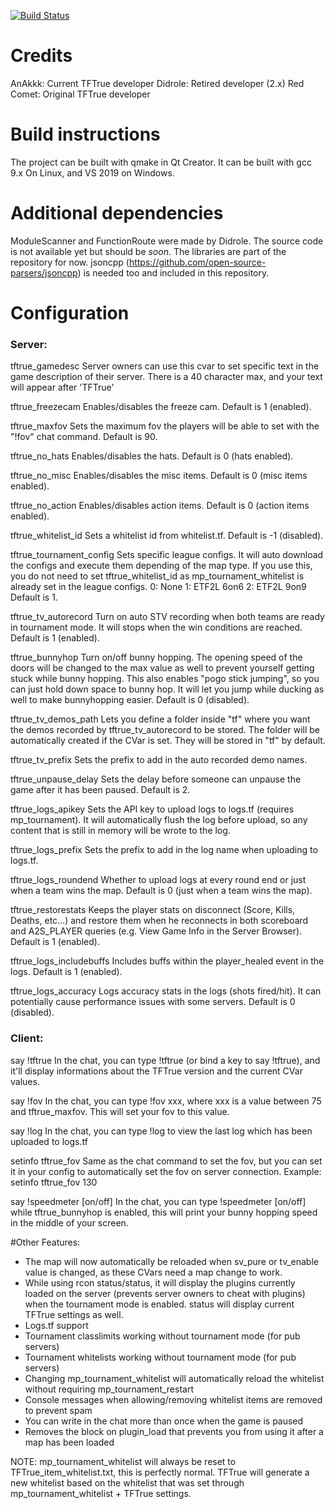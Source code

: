 [![Build Status](https://app.travis-ci.com/AnAkkk/TFTrue.svg?branch=public)](https://app.travis-ci.com/AnAkkk/TFTrue)

# Credits

AnAkkk: Current TFTrue developer
Didrole: Retired developer (2.x)
Red Comet: Original TFTrue developer

# Build instructions

The project can be built with qmake in Qt Creator. It can be built with gcc 9.x On Linux, and VS 2019 on Windows.

# Additional dependencies

ModuleScanner and FunctionRoute were made by Didrole. The source code is not available yet but should be *soon*.
The libraries are part of the repository for now.
jsoncpp (https://github.com/open-source-parsers/jsoncpp) is needed too and included in this repository.

# Configuration

### Server:
tftrue_gamedesc
Server owners can use this cvar to set specific text in the game description of their server.
There is a 40 character max, and your text will appear after 'TFTrue'

tftrue_freezecam
Enables/disables the freeze cam. Default is 1 (enabled).

tftrue_maxfov
Sets the maximum fov the players will be able to set with the "!fov" chat command. Default is 90.

tftrue_no_hats
Enables/disables the hats. Default is 0 (hats enabled).

tftrue_no_misc
Enables/disables the misc items. Default is 0 (misc items enabled).

tftrue_no_action
Enables/disables action items. Default is 0 (action items enabled).

tftrue_whitelist_id
Sets a whitelist id from whitelist.tf. Default is -1 (disabled).

tftrue_tournament_config
Sets specific league configs. It will auto download the configs and execute them depending of the map type.
If you use this, you do not need to set tftrue_whitelist_id as mp_tournament_whitelist is already set in the league configs.
0: None
1: ETF2L 6on6
2: ETF2L 9on9
Default is 1.

tftrue_tv_autorecord
Turn on auto STV recording when both teams are ready in tournament mode. It will stops when the win conditions are reached. Default is 1 (enabled).

tftrue_bunnyhop
Turn on/off bunny hopping. The opening speed of the doors will be changed to the max value as well to prevent yourself getting stuck while bunny hopping.
This also enables "pogo stick jumping", so you can just hold down space to bunny hop.
It will let you jump while ducking as well to make bunnyhopping easier. Default is 0 (disabled).

tftrue_tv_demos_path
Lets you define a folder inside "tf" where you want the demos recorded by tftrue_tv_autorecord to be stored. The folder will be automatically created if the CVar is set.
They will be stored in "tf" by default.

tftrue_tv_prefix
Sets the prefix to add in the auto recorded demo names.

tftrue_unpause_delay
Sets the delay before someone can unpause the game after it has been paused. Default is 2.

tftrue_logs_apikey
Sets the API key to upload logs to logs.tf (requires mp_tournament). It will automatically flush the log before upload, so any content that is still in memory will be wrote to the log.

tftrue_logs_prefix
Sets the prefix to add in the log name when uploading to logs.tf.

tftrue_logs_roundend
Whether to upload logs at every round end or just when a team wins the map. Default is 0 (just when a team wins the map).

tftrue_restorestats
Keeps the player stats on disconnect (Score, Kills, Deaths, etc...) and restore them when he reconnects in both scoreboard and A2S_PLAYER queries (e.g. View Game Info in the Server Browser).
Default is 1 (enabled).

tftrue_logs_includebuffs
Includes buffs within the player_healed event in the logs.
Default is 1 (enabled).

tftrue_logs_accuracy
Logs accuracy stats in the logs (shots fired/hit). It can potentially cause performance issues with some servers.
Default is 0 (disabled).

### Client:

say !tftrue
In the chat, you can type !tftrue (or bind a key to say !tftrue), and it'll display informations about the
TFTrue version and the current CVar values.

say !fov
In the chat, you can type !fov xxx, where xxx is a value between 75 and tftrue_maxfov. This will set your fov to this value.

say !log
In the chat, you can type !log to view the last log which has been uploaded to logs.tf

setinfo tftrue_fov
Same as the chat command to set the fov, but you can set it in your config to automatically set the fov on server connection.
Example: setinfo tftrue_fov 130

say !speedmeter [on/off]
In the chat, you can type !speedmeter [on/off] while tftrue_bunnyhop is enabled, this will print your bunny hopping speed in the middle of your screen.

#Other Features:

- The map will now automatically be reloaded when sv_pure or tv_enable value is changed, as these CVars need a map change to work.
- While using rcon status/status, it will display the plugins currently loaded on the server (prevents server owners to cheat with plugins) when the tournament mode is enabled. status will display current TFTrue settings as well.
- Logs.tf support
- Tournament classlimits working without tournament mode (for pub servers)
- Tournament whitelists working without tournament mode (for pub servers)
- Changing mp_tournament_whitelist will automatically reload the whitelist without requiring mp_tournament_restart
- Console messages when allowing/removing whitelist items are removed to prevent spam
- You can write in the chat more than once when the game is paused
- Removes the block on plugin_load that prevents you from using it after a map has been loaded

NOTE: mp_tournament_whitelist will always be reset to TFTrue_item_whitelist.txt, this is perfectly normal. TFTrue will generate a new whitelist based on the whitelist that was set through mp_tournament_whitelist + TFTrue settings.
